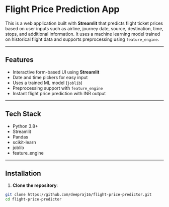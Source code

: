 #  Flight Price Prediction App

This is a web application built with **Streamlit** that predicts flight ticket prices based on user inputs such as airline, journey date, source, destination, time, stops, and additional information. It uses a machine learning model trained on historical flight data and supports preprocessing using `feature_engine`.

---


##  Features

- Interactive form-based UI using **Streamlit**
- Date and time pickers for easy input
- Uses a trained ML model (`joblib`)
- Preprocessing support with `feature_engine`
- Instant flight price prediction with INR output

---

##  Tech Stack

- Python 3.8+
- Streamlit
- Pandas
- scikit-learn
- joblib
- feature_engine

---

## Installation

1. **Clone the repository**:

```bash
git clone https://github.com/deepraj16/flight-price-predictor.git
cd flight-price-predictor
